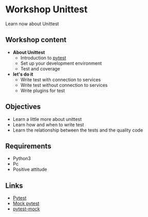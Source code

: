 # Workshop Unittest

Learn now about Unittest

## Workshop content
* **About Unittest**
    - Introduction to [pytest](https://docs.pytest.org/en/7.1.x/)
    - Set up your development environment
    - Test and coverage
* **let's do it**
    - Write test with connection to services
    - Write test without connection to services
    - Write plugins for test

## Objectives
* Learn a little more about unittest
* Learn how and when to write test
* Learn the relationship between the tests and the quality code

## Requirements
* Python3
* Pc
* Positive attitude

## Links
* [Pytest](https://docs.pytest.org/en/7.1.x/)
* [Mock pytest](https://changhsinlee.com/pytest-mock/)
* [pytest-mock](https://snyk.io/advisor/python/pytest-mock)
